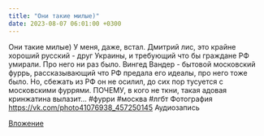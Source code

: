 ```yaml
---
title: "Они такие милые)"
date: 2023-08-07 06:01:00 +0300
---
```


Они такие милые)
У меня, даже, встал.
Дмитрий лис, это крайне хороший русский - друг Украины, и требующий что бы граждане РФ умирали. Про него ни раз было.
Вингед Вандер - бытовой московский фуррь, рассказывающий что РФ предала его идеалы, про него тоже было. Но, сбежать из РФ он не осилил, до сих пор тусуется с московскими фуррями.
ПОЧЕМУ, в кого не ткни, такая адовая кринжатина вылазит...
#фурри #москва #лгбт
Фотография
<a class="vk-attach" href="https://vk.com/photo41076938_457250145">https://vk.com/photo41076938_457250145</a>
Аудиозапись

<a class="vk-attach" href="https://vk.com/photo41076938_457250145">Вложение</a>
